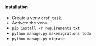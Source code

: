 #### Installation

- Create a venv `drsf_task`.
- Activate the venv.
- `pip install -r requirements.txt`
- `python manage.py makemigrations todo`
- `python manage.py migrate`
